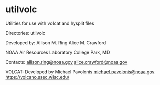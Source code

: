 # utilvolc
Utilities for use with volcat and hysplit files

Directories:
utilvolc

Developed by:
Allison M. Ring
Alice M. Crawford 

NOAA Air Resources Laboratory
College Park, MD

Contacts:
allison.ring@noaa.gov
alice.crawford@noaa.gov

VOLCAT:
Developed by Michael Pavolonis
michael.pavolonis@noaa.gov
https://volcano.ssec.wisc.edu/
